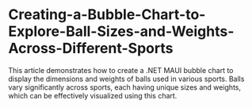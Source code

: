 # Creating-a-Bubble-Chart-to-Explore-Ball-Sizes-and-Weights-Across-Different-Sports
This article demonstrates how to create a .NET MAUI bubble chart to display the dimensions and weights of balls used in various sports. Balls vary significantly across sports, each having unique sizes and weights, which can be effectively visualized using this chart.
